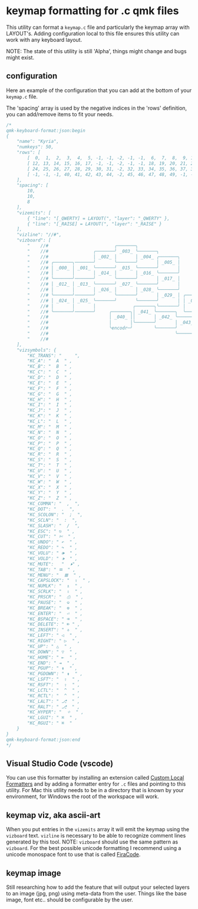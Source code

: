 # keymap formatting for .c qmk files

This utility can format a ``keymap.c`` file and particularly the keymap array with LAYOUT's.
Adding configuration local to this file ensures this utility can work with any keyboard layout.

NOTE: The state of this utility is still 'Alpha', things might change and bugs might exist.

## configuration

 Here an example of the configuration that you can add at the bottom of your ```keymap.c``` file.

 The 'spacing' array is used by the negative indices in the 'rows' definition, you can add/remove items to fit your needs.

```c++
/*
qmk-keyboard-format:json:begin
{
    "name": "Kyria",
    "numkeys": 50,
    "rows": [
        [  0,  1,  2,  3,  4,  5, -1, -1, -2, -1, -1,  6,  7,  8,  9, 10, 11 ],
        [ 12, 13, 14, 15, 16, 17, -1, -1, -2, -1, -1, 18, 19, 20, 21, 22, 23 ],
        [ 24, 25, 26, 27, 28, 29, 30, 31, -2, 32, 33, 34, 35, 36, 37, 38, 39 ],
        [ -1, -1, -1, 40, 41, 42, 43, 44, -2, 45, 46, 47, 48, 49, -1, -1, -1 ]
    ],
    "spacing": [
        10,
        10,
        8
    ],
    "vizemits": [
        { "line": "[_QWERTY] = LAYOUT(", "layer": "_QWERTY" },
        { "line": "[_RAISE] = LAYOUT(", "layer": "_RAISE" }
    ],
    "vizline": "//#",
    "vizboard": [
        "    //#                         ╭───────╮                                                                        ╭───────╮                          ",
        "    //#                 ╭───────╯ _003_ ╰───────╮                                                        ╭───────╯ _008_ ╰───────╮                  ",
        "    //#                 │ _002_ │       │ _004_ ╭───────╮                                        ╭───────╮ _007_ │       │ _009_ │                  ",
        "    //# ╭───────╮───────╯       ╰───────╯       │ _005_ │                                        │ _006_ │       ╰───────╯       ╰───────╭───────╮  ",
        "    //# │ _000_ │ _001_ ╰───────╯ _015_ ╰───────╯       │                                        │       ╰───────╯ _020_ ╰───────╯ _010_ │ _011_ │  ",
        "    //# │       │       │ _014_ │       │ _016_ ╰───────╯                                        ╰───────╯ _019_ │       │ _021_ │       │       │  ",
        "    //# ╰───────╯───────╯       ╰───────╯       │ _017_ │                                        │ _018_ │       ╰───────╯       ╰───────╰───────╯  ",
        "    //# │ _012_ │ _013_ ╰───────╯ _027_ ╰───────╯       │                                        │       ╰───────╯ _036_ ╰───────╯ _022_ │ _023_ │  ",
        "    //# │       │       │ _026_ │       │ _028_ ╰───────╯                                        ╰───────╯ _035_ │       │ _037_ │       │       │  ",
        "    //# ╰───────╯───────╯       ╰───────╯       │ _029_ │ ╭───────╮                    ╭───────╮ │ _034_ │       ╰───────╯       ╰───────╰───────╯  ",
        "    //# │ _024_ │ _025_ ╰───────╯       ╰───────╯       │ │ _030_ ╰───────╮    ╭───────╯ _033_ │ │       ╰───────╯       ╰───────╯ _038_ │ _039_ │  ",
        "    //# │       │       │              ╭───────╮╰───────╯ │       │ _031_ │    │ _032_ │       │ ╰───────╯╭───────╮              │       │       │  ",
        "    //# ╰───────╯───────╯     ╭───────╮│ _041_ ╰───────╮  ╰───────╯       │    │       ╰───────╯  ╭───────╯ _048_ │╭───────╮     ╰───────╰───────╯  ",
        "    //#                       │ _040_ ││       │ _042_ ╰───────╮  ╰───────╯    ╰───────╯  ╭───────╯ _047_ │       ││ _049_ │                        ",
        "    //#                       │       │╰───────╯       │ _043_ ╰───────╮          ╭───────╯ _046_ │       ╰───────╯│       │                        ",
        "    //#                       ╰encodr─╯        ╰───────╯       │ _044_ │          │ _045_ │       ╰───────╯        ╰encodr─╯                        ",
        "    //#                                                ╰───────╯       │          │       ╰───────╯                                                 ",
        "    //#                                                        ╰───────╯          ╰───────╯                                                         "
    ],
    "vizsymbols": {
        "KC_TRANS": "     ",
        "KC_A": "  A  " ,
        "KC_B": "  B  " ,
        "KC_C": "  C  " ,
        "KC_D": "  D  " ,
        "KC_E": "  E  " ,
        "KC_F": "  F  " ,
        "KC_G": "  G  " ,
        "KC_H": "  H  " ,
        "KC_I": "  I  " ,
        "KC_J": "  J  " ,
        "KC_K": "  K  " ,
        "KC_L": "  L  " ,
        "KC_M": "  M  " ,
        "KC_N": "  N  " ,
        "KC_O": "  O  " ,
        "KC_P": "  P  " ,
        "KC_Q": "  Q  " ,
        "KC_R": "  R  " ,
        "KC_S": "  S  " ,
        "KC_T": "  T  " ,
        "KC_U": "  U  " ,
        "KC_V": "  V  " ,
        "KC_W": "  W  " ,
        "KC_X": "  X  " ,
        "KC_Y": "  Y  " ,
        "KC_Z": "  Z  " ,
        "KC_COMMA": "  ,  ",
        "KC_DOT": "  .  ",
        "KC_SCOLON": "  ;  ",
        "KC_SCLN": "  :  ",
        "KC_SLASH": "  /  ",
        "KC_ESC": " ⎋  " ,
        "KC_CUT": " ✄  " ,
        "KC_UNDO": " ↶  " ,
        "KC_REDO": " ↷  " ,
        "KC_VOLU": " 🕪  " ,
        "KC_VOLD": " 🕩  " ,
        "KC_MUTE":   "  🕨" ,
        "KC_TAB": " ⭾  " ,
        "KC_MENU": "  𝌆  " ,
        "KC_CAPSLOCK": "  ⇪  " ,
        "KC_NUMLK": "  ⇭  " ,
        "KC_SCRLK": "  ⇳  " ,
        "KC_PRSCR": "  ⎙  " ,
        "KC_PAUSE": "  ⎉  " ,
        "KC_BREAK": "  ⎊  " ,
        "KC_ENTER": "  ⏎  " ,
        "KC_BSPACE": " ⌫  " ,
        "KC_DELETE": " ⌦ " ,
        "KC_INSERT": " ⎀  " ,
        "KC_LEFT": " ◁  " ,
        "KC_RIGHT": " ▷  " ,
        "KC_UP": " △  " ,
        "KC_DOWN": " ▽  " ,
        "KC_HOME": " ⇤  " ,
        "KC_END": " ⇥  " ,
        "KC_PGUP": " ⇞  " ,
        "KC_PGDOWN": " ⇟  " ,
        "KC_LSFT": "  ⇧  " ,
        "KC_RSFT": "  ⇧  " ,
        "KC_LCTL": "  ^  " ,
        "KC_RCTL": "  ^  " ,
        "KC_LALT": " ⎇  " ,
        "KC_RALT": " ⎇  " ,
        "KC_HYPER": "  ✧  " ,
        "KC_LGUI": " ⌘  " ,
        "KC_RGUI": " ⌘  "
    }
}
qmk-keyboard-format:json:end
*/
```

## Visual Studio Code (vscode)

You can use this formatter by installing an extension called [Custom Local Formatters](https://marketplace.visualstudio.com/items?itemName=jkillian.custom-local-formatters) and by adding a formatter entry for ```.c``` files and pointing to this utility. For Mac this utility needs to be in a directory that is known by your environment, for Windows the root of the workspace will work.

## keymap viz, aka ascii-art

When you put entries in the `vizemits` array it will emit the keymap using the `vizboard` text. `vizline` is necessary to be able to recognize comment lines generated by this tool. NOTE: `vizboard` should use the same pattern as `vizboard`.
For the best possible unicode formatting I recommend using a unicode monospace font to use that is called [FiraCode](https://github.com/tonsky/FiraCode).

## keymap image

Still researching how to add the feature that will output your selected layers to an image (jpg, png) using meta-data from the user.
Things like the base image, font etc.. should be configurable by the user.
